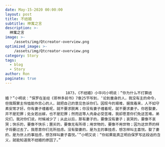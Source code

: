 ```yaml
---
date: May-15-2020 00:00:00
layout: post
title: 不结婚
subtitle: 神寓之言
description: >-
  神寓之言
image: >-
    /assets/img/Qtcreator-overview.png
optimized_image: >-
    /assets/img/Qtcreator-overview.png
category: Story
tags:
  - blog
  - Story
author: Ron
paginate: true
---
```


							　　1873，《不结婚》小华问小明说：“你为什么不打算结婚？”小明说：“保罗在圣经《哥林多前书》7章25节写到，‘论到童身的人，我没有主的命令，但我既蒙主怜恤能作忠心的人，就把自己的意见告诉你们。因现今的艰难，据我看来，人不如守素安常才好。你有妻子缠着呢，就不要求脱离；你没有妻子缠着呢，就不要求妻子。你若娶妻，并不是犯罪；处女若出嫁，也不是犯罪；然而这等人肉身必受苦难，我却愿意你们免这苦难。弟兄们，我对你们说，时候减少了；从此以后，那有妻子的，要像没有妻子；哀哭的，要像不哀哭；快乐的，要像不快乐；置买的，要像无有所得；用世物的，要像不用世物；因为这世界的样子将要过去了。我愿意你们无所挂虑。没有娶妻的，是为主的事挂虑，想怎样叫主喜悦。娶了妻的，是为世上的事挂虑，想怎样叫妻子喜悦。’”小明又说：“你如果能真正明白保罗写这段话的含义，就能知道我不结婚的原因了。”
							
							
						
